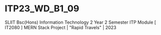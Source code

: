 # ITP23_WD_B1_09
SLIIT Bsc(Hons) Information Technology 2 Year 2 Semester ITP Module [ IT2080 ] MERN Stack Project | "Rapid Travels" | 2023
